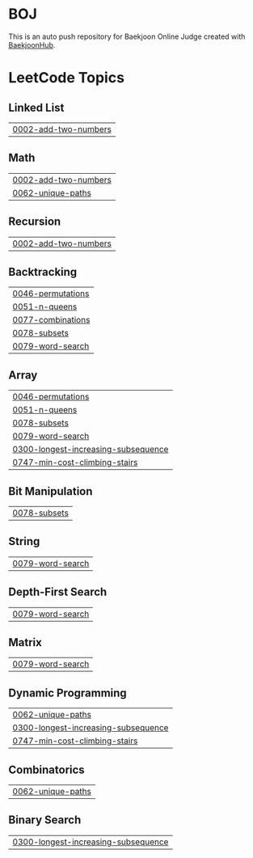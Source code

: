 # BOJ
This is an auto push repository for Baekjoon Online Judge created with [BaekjoonHub](https://github.com/BaekjoonHub/BaekjoonHub).

<!---LeetCode Topics Start-->
# LeetCode Topics
## Linked List
|  |
| ------- |
| [0002-add-two-numbers](https://github.com/doongeon/LeetCode/tree/master/0002-add-two-numbers) |
## Math
|  |
| ------- |
| [0002-add-two-numbers](https://github.com/doongeon/LeetCode/tree/master/0002-add-two-numbers) |
| [0062-unique-paths](https://github.com/doongeon/LeetCode/tree/master/0062-unique-paths) |
## Recursion
|  |
| ------- |
| [0002-add-two-numbers](https://github.com/doongeon/LeetCode/tree/master/0002-add-two-numbers) |
## Backtracking
|  |
| ------- |
| [0046-permutations](https://github.com/doongeon/LeetCode/tree/master/0046-permutations) |
| [0051-n-queens](https://github.com/doongeon/LeetCode/tree/master/0051-n-queens) |
| [0077-combinations](https://github.com/doongeon/LeetCode/tree/master/0077-combinations) |
| [0078-subsets](https://github.com/doongeon/LeetCode/tree/master/0078-subsets) |
| [0079-word-search](https://github.com/doongeon/LeetCode/tree/master/0079-word-search) |
## Array
|  |
| ------- |
| [0046-permutations](https://github.com/doongeon/LeetCode/tree/master/0046-permutations) |
| [0051-n-queens](https://github.com/doongeon/LeetCode/tree/master/0051-n-queens) |
| [0078-subsets](https://github.com/doongeon/LeetCode/tree/master/0078-subsets) |
| [0079-word-search](https://github.com/doongeon/LeetCode/tree/master/0079-word-search) |
| [0300-longest-increasing-subsequence](https://github.com/doongeon/LeetCode/tree/master/0300-longest-increasing-subsequence) |
| [0747-min-cost-climbing-stairs](https://github.com/doongeon/LeetCode/tree/master/0747-min-cost-climbing-stairs) |
## Bit Manipulation
|  |
| ------- |
| [0078-subsets](https://github.com/doongeon/LeetCode/tree/master/0078-subsets) |
## String
|  |
| ------- |
| [0079-word-search](https://github.com/doongeon/LeetCode/tree/master/0079-word-search) |
## Depth-First Search
|  |
| ------- |
| [0079-word-search](https://github.com/doongeon/LeetCode/tree/master/0079-word-search) |
## Matrix
|  |
| ------- |
| [0079-word-search](https://github.com/doongeon/LeetCode/tree/master/0079-word-search) |
## Dynamic Programming
|  |
| ------- |
| [0062-unique-paths](https://github.com/doongeon/LeetCode/tree/master/0062-unique-paths) |
| [0300-longest-increasing-subsequence](https://github.com/doongeon/LeetCode/tree/master/0300-longest-increasing-subsequence) |
| [0747-min-cost-climbing-stairs](https://github.com/doongeon/LeetCode/tree/master/0747-min-cost-climbing-stairs) |
## Combinatorics
|  |
| ------- |
| [0062-unique-paths](https://github.com/doongeon/LeetCode/tree/master/0062-unique-paths) |
## Binary Search
|  |
| ------- |
| [0300-longest-increasing-subsequence](https://github.com/doongeon/LeetCode/tree/master/0300-longest-increasing-subsequence) |
<!---LeetCode Topics End-->